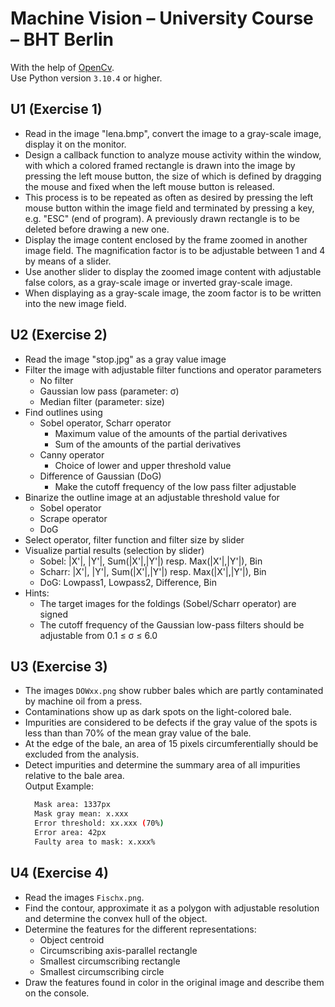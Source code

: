 # Machine Vision – University Course – BHT Berlin

With the help of [OpenCv](https://opencv.org/).  
Use Python version `3.10.4` or higher.

## U1 (Exercise 1)

- Read in the image "lena.bmp", convert the image to a gray-scale image, display it on the monitor.
- Design a callback function to analyze mouse activity within the window, with which a colored framed rectangle is drawn into the image by pressing the left mouse button, the size of which is defined by dragging the mouse and fixed when the left mouse button is released.
- This process is to be repeated as often as desired by pressing the left mouse button within the image field and terminated by pressing a key, e.g. "ESC" (end of program). A previously drawn rectangle is to be deleted before drawing a new one.
- Display the image content enclosed by the frame zoomed in another image field. The magnification factor is to be adjustable between 1 and 4 by means of a slider.
- Use another slider to display the zoomed image content with adjustable false colors, as a gray-scale image or inverted gray-scale image.
- When displaying as a gray-scale image, the zoom factor is to be written into the new image field.

## U2 (Exercise 2)

- Read the image "stop.jpg" as a gray value image
- Filter the image with adjustable filter functions and operator parameters
  - No filter
  - Gaussian low pass (parameter: σ)
  - Median filter (parameter: size)
- Find outlines using
  - Sobel operator, Scharr operator
    - Maximum value of the amounts of the partial derivatives
    - Sum of the amounts of the partial derivatives
  - Canny operator
    - Choice of lower and upper threshold value
  - Difference of Gaussian (DoG)
    - Make the cutoff frequency of the low pass filter adjustable
- Binarize the outline image at an adjustable threshold value for
  - Sobel operator
  - Scrape operator
  - DoG
- Select operator, filter function and filter size by slider
- Visualize partial results (selection by slider)
  - Sobel: |X'|, |Y'|, Sum(|X'|,|Y'|) resp. Max(|X'|,|Y'|), Bin
  - Scharr: |X'|, |Y'|, Sum(|X'|,|Y'|) resp. Max(|X'|,|Y'|), Bin
  - DoG: Lowpass1, Lowpass2, Difference, Bin
- Hints:
  - The target images for the foldings (Sobel/Scharr operator) are signed
  - The cutoff frequency of the Gaussian low-pass filters should be adjustable from 0.1 ≤ σ ≤ 6.0

## U3 (Exercise 3)

- The images `DOWxx.png` show rubber bales which are partly contaminated by machine oil from a press.
- Contaminations show up as dark spots on the light-colored bale.
- Impurities are considered to be defects if the gray value of the spots is less than than 70% of the mean gray value of the bale.
- At the edge of the bale, an area of 15 pixels circumferentially should be excluded from the analysis.
- Detect impurities and determine the summary area of all impurities relative to the bale area.  
  Output Example:
  ```sh
    Mask area: 1337px
    Mask gray mean: x.xxx
    Error threshold: xx.xxx (70%)
    Error area: 42px
    Faulty area to mask: x.xxx%
  ```

## U4 (Exercise 4)

- Read the images `Fischx.png`.
- Find the contour, approximate it as a polygon with adjustable resolution and determine the convex hull of the object.
- Determine the features for the different representations:
  - Object centroid
  - Circumscribing axis-parallel rectangle
  - Smallest circumscribing rectangle
  - Smallest circumscribing circle
- Draw the features found in color in the original image and describe them on the console.

